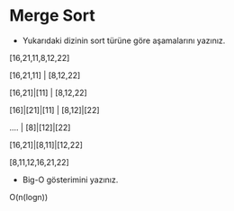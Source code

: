# Merge Sort 

* Yukarıdaki dizinin sort türüne göre aşamalarını yazınız.
  
[16,21,11,8,12,22]

[16,21,11]  |  [8,12,22] 

[16,21]|[11] | [8,12,22]

[16]|[21]|[11] | [8,12]|[22]

....          | [8]|[12]|[22]

[16,21]|[8,11]|[12,22]

[8,11,12,16,21,22]

* Big-O gösterimini yazınız.
  
O(n(logn))